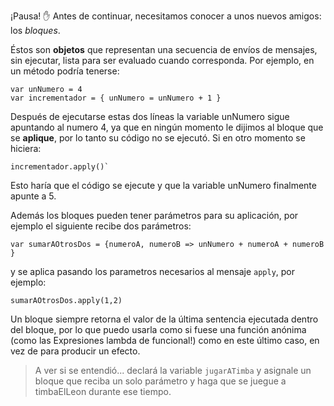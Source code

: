 ¡Pausa! :hand: Antes de continuar, necesitamos conocer a unos nuevos amigos: los _bloques_.

Éstos son **objetos** que representan una secuencia de envíos de mensajes, sin ejecutar, lista para ser evaluado cuando corresponda. Por ejemplo, en un método podría tenerse:

```wollok
var unNumero = 4
var incrementador = { unNumero = unNumero + 1 }
```

Después de ejecutarse estas dos líneas la variable unNumero sigue apuntando al numero 4, ya que en ningún momento le dijimos al bloque que se **aplique**, por lo tanto su código no se ejecutó. Si en otro momento se hiciera:

```wollok
incrementador.apply()`
```

Esto haría que el código se ejecute y que la variable unNumero finalmente apunte a 5.

Además los bloques pueden tener parámetros para su aplicación, por ejemplo el siguiente recibe dos parámetros:

```wollok
var sumarAOtrosDos = {numeroA, numeroB => unNumero + numeroA + numeroB }
```

y se aplica pasando los parametros necesarios al mensaje `apply`, por ejemplo:

```wollok
sumarAOtrosDos.apply(1,2)
```

Un bloque siempre retorna el valor de la última sentencia ejecutada dentro del bloque, por lo que puedo usarla como si fuese una función anónima (como las Expresiones lambda de funcional!) como en este último caso, en vez de para producir un efecto.

> A ver si se entendió... declará la variable `jugarATimba` y asignale un bloque que reciba un solo parámetro y haga que se juegue a timbaElLeon durante ese tiempo.